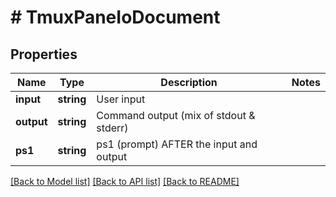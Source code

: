 # # TmuxPaneIoDocument

## Properties

Name | Type | Description | Notes
------------ | ------------- | ------------- | -------------
**input** | **string** | User input |
**output** | **string** | Command output (mix of stdout &amp; stderr) |
**ps1** | **string** | ps1 (prompt) AFTER the input and output |

[[Back to Model list]](../../README.md#models) [[Back to API list]](../../README.md#endpoints) [[Back to README]](../../README.md)
